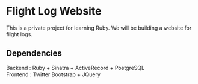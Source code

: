 Flight Log Website
==================

This is a private project for learning Ruby. We will be building a website for flight logs.

Dependencies
------------
Backend  : Ruby + Sinatra + ActiveRecord + PostgreSQL  
Frontend : Twitter Bootstrap + JQuery

